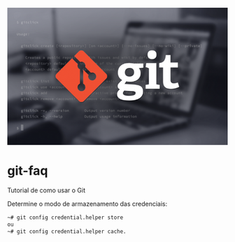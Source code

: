 ![](https://github.com/marcos-tic/git-faq/blob/master/git-768x478.webp)

# git-faq
Tutorial de como usar o Git




Determine o modo de armazenamento das credenciais:
~~~
~# git config credential.helper store 
ou 
~# git config credential.helper cache.
~~~
